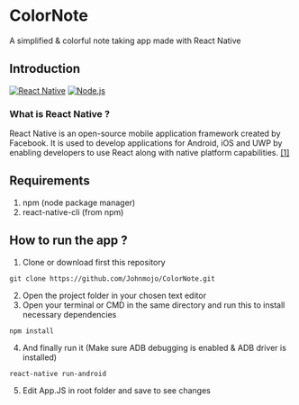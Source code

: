 # ColorNote
 A simplified & colorful note taking app made with React Native
 
 ## Introduction
[![React Native](https://img.shields.io/badge/React%20Native-0.63.3-blue.svg?style=rounded-square)](https://facebook.github.io/react-native/)
[![Node.js](https://img.shields.io/badge/Node.js-v.12.8.3-green.svg?style=rounded-square)](https://nodejs.org/)

### What is React Native ?
React Native is an open-source mobile application framework created by Facebook. It is used to develop applications for Android, iOS and UWP by enabling developers to use React along with native platform capabilities. [[1]](https://en.wikipedia.org/wiki/React_Native)

## Requirements
1. npm (node package manager)
2. react-native-cli (from npm)

## How to run the app ?
1. Clone or download first this repository 
```
git clone https://github.com/Johnmojo/ColorNote.git
```
2. Open the project folder in your chosen text editor
3. Open your terminal or CMD in the same directory and run this to install necessary dependencies
```
npm install
```
4. And finally run it (Make sure ADB debugging is enabled & ADB driver is installed)
```
react-native run-android
```
5. Edit App.JS in root folder and save to see changes

